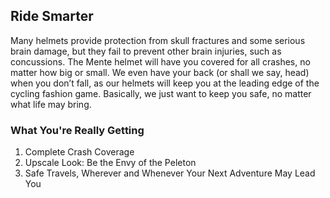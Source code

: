 ## Ride Smarter 

 Many helmets provide protection from skull fractures and some serious brain damage, but they fail to prevent other brain injuries, such as concussions. The Mente helmet will have you covered for all crashes, no matter how big or small. We even have your back (or shall we say, head) when you don’t fall, as our helmets will keep you at the leading edge of the cycling fashion game. Basically, we just want to keep you safe, no matter what life may bring. 

### What You're Really Getting 
  1. Complete Crash Coverage  
  2. Upscale Look: Be the Envy of the Peleton
  3. Safe Travels, Wherever and Whenever Your Next Adventure May Lead You   

